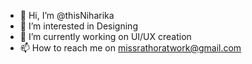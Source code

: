 - 👋 Hi, I’m @thisNiharika
- 👀 I’m interested in Designing
- 🌱 I’m currently working on UI/UX creation
- 📫 How to reach me on missrathoratwork@gmail.com

<!---
thisNiharika/thisNiharika is a ✨ special ✨ repository because its `README.md` (this file) appears on your GitHub profile.
You can click the Preview link to take a look at your changes.
--->
